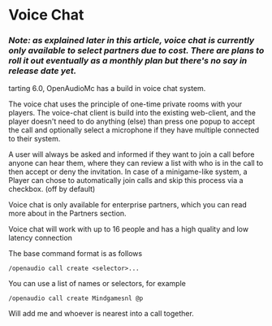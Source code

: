 # Voice Chat
### *Note: as explained later in this article, voice chat is currently only available to select partners due to cost. There are plans to roll it out eventually as a monthly plan but there's no say in release date yet.* 

tarting 6.0, OpenAudioMc has a build in voice chat system.

The voice chat uses the principle of one-time private rooms with your players. The voice-chat client is build into the existing web-client, and the player doesn't need to do anything (else) than press one popup to accept the call and optionally select a microphone if they have multiple connected to their system.

A user will always be asked and informed if they want to join a call before anyone can hear them, where they can review a list with who is in the call to then accept or deny the invitation. In case of a minigame-like system, a Player can chose to automatically join calls and skip this process via a checkbox. (off by default)

Voice chat is only available for enterprise partners, which you can read more about in the Partners section.

Voice chat will work with up to 16 people and has a high quality and low latency connection

The base command format is as follows
```
/openaudio call create <selector>...
```
You can use a list of names or selectors, for example
```
/openaudio call create Mindgamesnl @p
```
Will add me and whoever is nearest into a call together.
